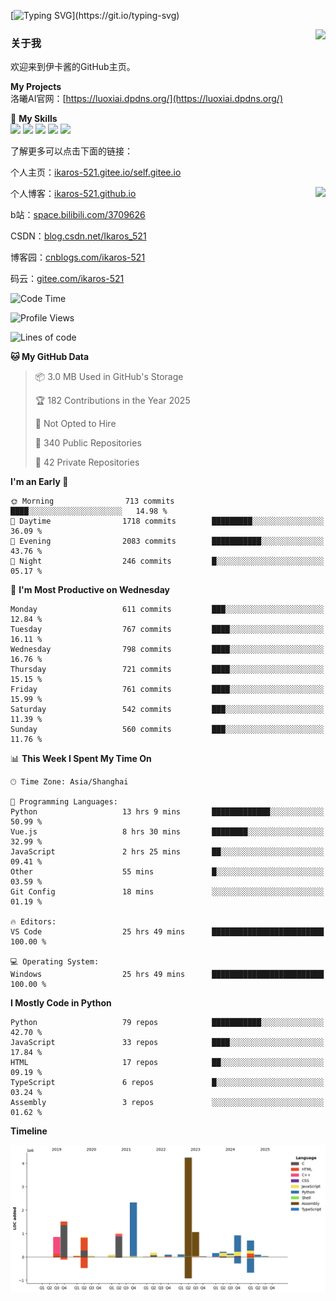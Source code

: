 [![Typing SVG](https://readme-typing-svg.herokuapp.com?size=25&duration=3000&color=8C43EA&vCenter=true&width=200&height=40&lines=Hi+Welcome+%F0%9F%91%8B%F0%9F%8F%BB;I'm+Love丶伊卡洛斯~~)](https://git.io/typing-svg)

<a href="#">
  <img align="right" src="https://github-readme-stats.vercel.app/api?username=Ikaros-521&count_private=true&show_icons=true&bg_color=15,f2f7fd,E0EAFC" />
</a>

### 关于我

欢迎来到伊卡酱的GitHub主页。

**My Projects**  
洛曦AI官网：[https://luoxiai.dpdns.org/](https://luoxiai.dpdns.org/)  

🌟 **My Skills**  
![](https://img.shields.io/badge/-C-A8B9CC?style=flat-square&logo=C&logoColor=fff)
![](https://img.shields.io/badge/-Python-3776AB?style=flat-square&logo=Python&logoColor=fff)
![](https://img.shields.io/badge/-JavaScript-F7DF1E?style=flat-square&logo=JavaScript&logoColor=fff)
![](https://img.shields.io/badge/-C++-00599C?style=flat-square&logo=Cpp&logoColor=fff)
![](https://img.shields.io/badge/-Linux-000000?style=flat-square&logo=Linux&logoColor=fff)

了解更多可以点击下面的链接：  

个人主页：[ikaros-521.gitee.io/self.gitee.io](https://ikaros-521.gitee.io/self.gitee.io/)  

<img align='right' src="https://github.com/Ikaros-521/Ikaros-521/assets/40910637/3a5e50bc-91dc-4aa5-b7a0-8b27ad1c2b33" height="330">

个人博客：[ikaros-521.github.io](https://ikaros-521.github.io/)  

b站：[space.bilibili.com/3709626](https://space.bilibili.com/3709626)  

CSDN：[blog.csdn.net/Ikaros_521](https://blog.csdn.net/Ikaros_521)  

博客园：[cnblogs.com/ikaros-521](https://www.cnblogs.com/ikaros-521)  

码云：[gitee.com/ikaros-521](https://gitee.com/ikaros-521)  


<!--START_SECTION:waka-->
![Code Time](http://img.shields.io/badge/Code%20Time-2%2C429%20hrs%2012%20mins-blue)

![Profile Views](http://img.shields.io/badge/Profile%20Views-0-blue)

![Lines of code](https://img.shields.io/badge/From%20Hello%20World%20I%27ve%20Written-14.6%20million%20lines%20of%20code-blue)

**🐱 My GitHub Data** 

> 📦 3.0 MB Used in GitHub's Storage 
 > 
> 🏆 182 Contributions in the Year 2025
 > 
> 🚫 Not Opted to Hire
 > 
> 📜 340 Public Repositories 
 > 
> 🔑 42 Private Repositories 
 > 
**I'm an Early 🐤** 

```text
🌞 Morning                713 commits         ████░░░░░░░░░░░░░░░░░░░░░   14.98 % 
🌆 Daytime                1718 commits        █████████░░░░░░░░░░░░░░░░   36.09 % 
🌃 Evening                2083 commits        ███████████░░░░░░░░░░░░░░   43.76 % 
🌙 Night                  246 commits         █░░░░░░░░░░░░░░░░░░░░░░░░   05.17 % 
```
📅 **I'm Most Productive on Wednesday** 

```text
Monday                   611 commits         ███░░░░░░░░░░░░░░░░░░░░░░   12.84 % 
Tuesday                  767 commits         ████░░░░░░░░░░░░░░░░░░░░░   16.11 % 
Wednesday                798 commits         ████░░░░░░░░░░░░░░░░░░░░░   16.76 % 
Thursday                 721 commits         ████░░░░░░░░░░░░░░░░░░░░░   15.15 % 
Friday                   761 commits         ████░░░░░░░░░░░░░░░░░░░░░   15.99 % 
Saturday                 542 commits         ███░░░░░░░░░░░░░░░░░░░░░░   11.39 % 
Sunday                   560 commits         ███░░░░░░░░░░░░░░░░░░░░░░   11.76 % 
```


📊 **This Week I Spent My Time On** 

```text
🕑︎ Time Zone: Asia/Shanghai

💬 Programming Languages: 
Python                   13 hrs 9 mins       █████████████░░░░░░░░░░░░   50.99 % 
Vue.js                   8 hrs 30 mins       ████████░░░░░░░░░░░░░░░░░   32.99 % 
JavaScript               2 hrs 25 mins       ██░░░░░░░░░░░░░░░░░░░░░░░   09.41 % 
Other                    55 mins             █░░░░░░░░░░░░░░░░░░░░░░░░   03.59 % 
Git Config               18 mins             ░░░░░░░░░░░░░░░░░░░░░░░░░   01.19 % 

🔥 Editors: 
VS Code                  25 hrs 49 mins      █████████████████████████   100.00 % 

💻 Operating System: 
Windows                  25 hrs 49 mins      █████████████████████████   100.00 % 
```

**I Mostly Code in Python** 

```text
Python                   79 repos            ███████████░░░░░░░░░░░░░░   42.70 % 
JavaScript               33 repos            ████░░░░░░░░░░░░░░░░░░░░░   17.84 % 
HTML                     17 repos            ██░░░░░░░░░░░░░░░░░░░░░░░   09.19 % 
TypeScript               6 repos             █░░░░░░░░░░░░░░░░░░░░░░░░   03.24 % 
Assembly                 3 repos             ░░░░░░░░░░░░░░░░░░░░░░░░░   01.62 % 
```



**Timeline**

![Lines of Code chart](https://raw.githubusercontent.com/Ikaros-521/Ikaros-521/main/assets/bar_graph.png)


<!--END_SECTION:waka-->


<!--
**Ikaros-521/Ikaros-521** is a ✨ _special_ ✨ repository because its `README.md` (this file) appears on your GitHub profile.

Here are some ideas to get you started:

- 🔭 I’m currently working on ...
- 🌱 I’m currently learning ...
- 👯 I’m looking to collaborate on ...
- 🤔 I’m looking for help with ...
- 💬 Ask me about ...
- 📫 How to reach me: ...
- 😄 Pronouns: ...
- ⚡ Fun fact: ...
-->
